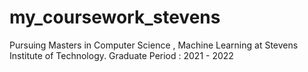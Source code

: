 # my_coursework_stevens
Pursuing Masters in Computer Science , Machine Learning at Stevens Institute of Technology. Graduate Period : 2021 - 2022
